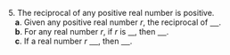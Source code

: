 5. The reciprocal of any positive real number is positive.  
   **a**. Given any positive real number *r*, the reciprocal of <ins>    </ins>.  
   **b**. For any real number *r*, if *r* is <ins>   </ins>, then <ins>    </ins>.  
   **c**. If a real number *r* <ins>    </ins>, then <ins>    </ins>.